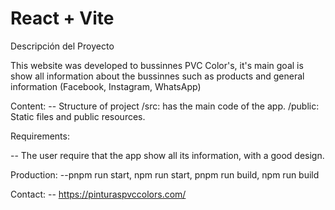 # React + Vite

Descripción del Proyecto

This website was developed to bussinnes PVC Color's, it's main goal is show all information about the bussinnes such as products and general information (Facebook, Instagram, WhatsApp)


Content:
-- Structure of project
/src: has the main code of the app.
/public: Static files and public resources.


Requirements:

-- The user require that the app show all its information, with a good design.

Production:
--pnpm run start, npm run start, pnpm run build, npm run build

Contact:
-- https://pinturaspvccolors.com/
